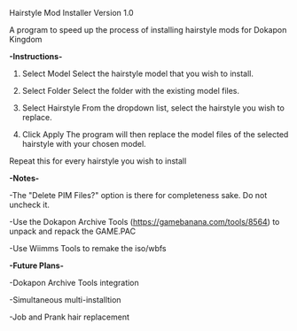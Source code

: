 Hairstyle Mod Installer Version 1.0

A program to speed up the process of installing hairstyle mods for Dokapon Kingdom

**-Instructions-**

1. Select Model
Select the hairstyle model that you wish to install.

2. Select Folder
Select the folder with the existing model files.

4. Select Hairstyle
From the dropdown list, select the hairstyle you wish to replace.

5. Click Apply
The program will then replace the model files of the selected hairstyle with your chosen model.

Repeat this for every hairstyle you wish to install

**-Notes-**

-The "Delete PIM Files?" option is there for completeness sake. Do not uncheck it.

-Use the Dokapon Archive Tools (https://gamebanana.com/tools/8564) to unpack and repack the GAME.PAC

-Use Wiimms Tools to remake the iso/wbfs

**-Future Plans-**

-Dokapon Archive Tools integration

-Simultaneous multi-installtion

-Job and Prank hair replacement
